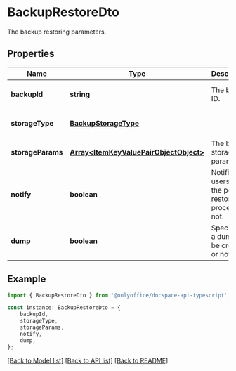 # BackupRestoreDto

The backup restoring parameters.

## Properties

Name | Type | Description | Notes
------------ | ------------- | ------------- | -------------
**backupId** | **string** | The backup ID. | [optional] [default to undefined]
**storageType** | [**BackupStorageType**](BackupStorageType.md) |  | [optional] [default to undefined]
**storageParams** | [**Array&lt;ItemKeyValuePairObjectObject&gt;**](ItemKeyValuePairObjectObject.md) | The backup storage parameters. | [optional] [default to undefined]
**notify** | **boolean** | Notifies users about the portal restoring process or not. | [optional] [default to undefined]
**dump** | **boolean** | Specifies if a dump will be created or not. | [optional] [default to undefined]

## Example

```typescript
import { BackupRestoreDto } from '@onlyoffice/docspace-api-typescript';

const instance: BackupRestoreDto = {
    backupId,
    storageType,
    storageParams,
    notify,
    dump,
};
```

[[Back to Model list]](../README.md#documentation-for-models) [[Back to API list]](../README.md#documentation-for-api-endpoints) [[Back to README]](../README.md)
